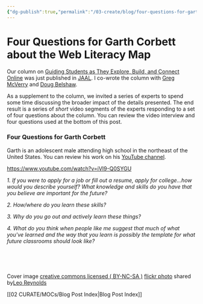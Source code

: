 ```yaml
---
{"dg-publish":true,"permalink":"/03-create/blog/four-questions-for-garth-corbett-about-the-web-literacy-map/","title":"Four Questions for Garth Corbett about the Web Literacy Map","tags":["jaal","webliteracy"]}
---
```


# Four Questions for Garth Corbett about the Web Literacy Map

Our column on [Guiding Students as They Explore, Build, and Connect Online](http://wiobyrne.com/guiding-students-as-they-explore-build-connect-online/) was just published in [JAAL](http://onlinelibrary.wiley.com/doi/10.1002/jaal.381/abstract). I co-wrote the column with [Greg McVerry](https://twitter.com/jgmac1106) and [Doug Belshaw](https://twitter.com/dajbelshaw/).

As a supplement to the column, we invited a series of experts to spend some time discussing the broader impact of the details presented. The end result is a series of _short_ video segments of the experts responding to a set of four questions about the column. You can review the video interview and four questions used at the bottom of this post.

### Four Questions for Garth Corbett

Garth is an adolescent male attending high school in the northeast of the United States. You can review his work on his [YouTube channel](https://www.youtube.com/user/garmar2000/).

https://www.youtube.com/watch?v=iVI9-Q0SYGU

_1\. If you were to apply for a job or fill out a resume, apply for college...how would you describe yourself? What knowledge and skills do you have that you believe are important for the future?_

_2\. How/where do you learn these skills?_

_3\. Why do you go out and actively learn these things?_

_4\. What do you think when people like me suggest that much of what you've learned and the way that you learn is possibly the template for what future classrooms should look like?_

 

 

Cover image [creative commons licensed ( BY-NC-SA )](http://creativecommons.org/licenses/by-nc-sa/2.0/) [flickr photo](http://flickr.com/photos/lwr/13421955434 "Question Mark") shared by[Leo Reynolds](http://flickr.com/people/lwr)

[[02 CURATE/MOCs/Blog Post Index\|Blog Post Index]]